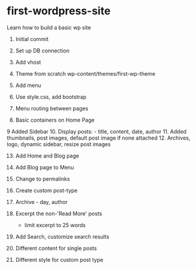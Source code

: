 # first-wordpress-site
Learn how to build a basic wp site


1. Initial commit
2. Set up DB connection
3. Add vhost

4. Theme from scratch wp-content/themes/first-wp-theme
5. Add menu
6. Use style.css, add bootstrap
7. Menu routing between pages
8. Basic containers on Home Page

9 Added Sidebar
10. Display posts: - title, content, date, author
11. Added thumbnails, post images, default post image if none attached
12. Archives, logo, dynamic sidebar, resize post images

13. Add Home and Blog page
14. Add Blog page to Menu
15. Change to permalinks
16. Create custom post-type

17. Archive - day, author
18. Excerpt the non-'Read More' posts
    - limit excerpt to 25 words
19. Add Search, customize search results
20. Different content for single posts
21. Different style for custom post type